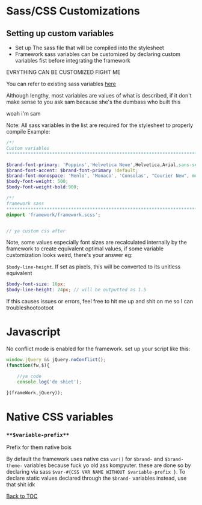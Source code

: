 # Sass/CSS Customizations
## Setting up custom variables
- Set up The sass file that will be compiled into the stylesheet
- Framework sass variables can be customized by declaring custom variables fist before integrating the framework

EVRYTHING CAN BE CUSTOMIZED FIGHT ME

You can refer to existing sass variables [here](../../../scss/import/_vars.scss)

Although lengthy, most variables are values of what is described, if it don't make sense to you ask sam because she's the dumbass who built this

woah i'm sam

Note: All sass variables in the list are required for the stylesheet to properly compile
Example:
```scss
/*! 
Custom variables
****************************************************************************/

$brand-font-primary: 'Poppins','Helvetica Neue',Helvetica,Arial,sans-serif !default;
$brand-font-accent: $brand-font-primary !default;
$brand-font-monospace: 'Menlo', 'Monaco', 'Consolas', "Courier New", monospace;
$body-font-weight: 500;
$body-font-weight-bold:900;

/*! 
framework sass
****************************************************************************/
@import 'framework/framework.scss';


// ya custom css after

```

Note, some values especially font sizes are recalculated internally by the framework to create equivalent optimal values, if some variable customization looks weird, there's your answer
eg:

`$body-line-height`. If set as pixels, this will be converted to its unitless equivalent
```scss
$body-font-size: 16px;
$body-line-height: 24px; // will be outputted as 1.5 
```

If this causes issues or errors, feel free to hit me up and shit on me so I can troubleshootootoot

# Javascript


No conflict mode is enabled for the framework. set up your script like this:

```js
window.jQuery && jQuery.noConflict();
(function(fw,$){

	//ya code
    console.log('do shiet');

}(frameWork,jQuery));

```



# Native CSS variables

### `**$variable-prefix**`

Prefix for them native bois

By default the framework uses native css `var()` for `$brand-` and `$brand-theme-` variables because fuck yo old ass kompyuter. these are done so by declaring via sass `$var-#{CSS VAR NAME WITHOUT $variable-prefix }`. To declare static values declared through the `$brand-` variables instead, use that shit idk

[Back to TOC](../../../readme.md)